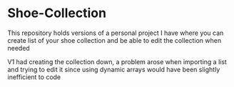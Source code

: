 # Shoe-Collection


This repository holds versions of a personal project I have where you can create list of your shoe collection and be able to edit 
the collection when needed

V1 had creating the collection down, a problem arose when importing a list and trying to edit it since using dynamic arrays would have been
slightly inefficient to code
